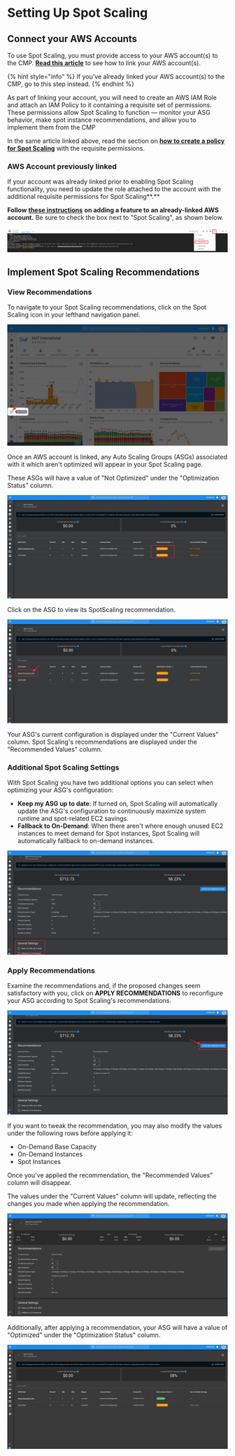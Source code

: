 # Setting Up Spot Scaling

## Connect your AWS Accounts

To use Spot Scaling, you must provide access to your AWS account\(s\) to the CMP. [**Read this article**](https://help.doit-intl.com/amazon-web-services/link-account) to see how to link your AWS account\(s\).

{% hint style="info" %}
If you’ve already linked your AWS account\(s\) to the CMP, go to this step instead.
{% endhint %}

As part of linking your account, you will need to create an AWS IAM Role and attach an IAM Policy to it containing a requisite set of permissions. These permissions allow Spot Scaling to function — monitor your ASG behavior, make spot instance recommendations, and allow you to implement them from the CMP

In the same article linked above, read the section on [**how to create a policy for Spot Scaling**](https://help.doit-intl.com/amazon-web-services/link-account#spot-scaling) with the requisite permissions.

### AWS Account previously linked

If your account was already linked prior to enabling Spot Scaling functionality, you need to update the role attached to the account with the additional requisite permissions for Spot Scaling**.**

**Follow** [**these instructions**](https://help.doit-intl.com/amazon-web-services/link-account#adding-a-feature) **on adding a feature to an already-linked AWS account.** Be sure to check the box next to "Spot Scaling", as shown below.

![A screenshot showing the checkbox next to the _Spot Scaling_ option](../.gitbook/assets/image%20%2869%29.png)

## Implement Spot Scaling Recommendations

### View Recommendations

To navigate to your Spot Scaling recommendations, click on the Spot Scaling icon in your lefthand navigation panel.

![A screenshot showing the location of the _Spot Scaling_ menu item](../.gitbook/assets/cleanshot-2021-06-22-at-13.44.17.jpg)

Once an AWS account is linked, any Auto Scaling Groups \(ASGs\) associated with it which aren't optimized will appear in your Spot Scaling page.

These ASGs will have a value of "Not Optimized" under the "Optimization Status" column.

![A screenshot showing the _Optimization Status_ column](../.gitbook/assets/spotscalingnotoptimized.jpg)

Click on the ASG to view its SpotScaling recommendation.

![A screenshot showing the _ASG_ link](../.gitbook/assets/spotscaling-click-asg.jpg)

Your ASG's current configuration is displayed under the "Current Values" column. Spot Scaling's recommendations are displayed under the "Recommended Values" column.

### Additional Spot Scaling Settings

With Spot Scaling you have two additional options you can select when optimizing your ASG's configuration:

* **Keep my ASG up to date**: If turned on, Spot Scaling will automatically update the ASG's configuration to continuously maximize system runtime and spot-related EC2 savings.
* **Fallback to On-Demand**: When there aren't where enough unused EC2 instances to meet demand for Spot instances, Spot Scaling will automatically fallback to on-demand instances.

![A screenshot showing the location of the _General Settings_ section](../.gitbook/assets/spotscalinggeneralsettings.jpg)

### Apply Recommendations

Examine the recommendations and, if the proposed changes seem satisfactory with you, click on **APPLY RECOMMENDATIONS** to reconfigure your ASG according to Spot Scaling's recommendations.

![A screenshot showing the location of the _Apply Recommendations_ button](../.gitbook/assets/spotscalingapplyrec.jpg)

If you want to tweak the recommendation, you may also modify the values under the following rows before applying it:

* On-Demand Base Capacity
* On-Demand Instances
* Spot Instances

Once you've applied the recommendation, the "Recommended Values" column will disappear.

The values under the "Current Values" column will update, reflecting the changes you made when applying the recommendation.

![A screenshot showing the _Current Values_ column](../.gitbook/assets/spotscalingrecapplied.jpg)

Additionally, after applying a recommendation, your ASG will have a value of "Optimized" under the "Optimization Status" column.

![A screenshot showing an _Optimized_ status under the _Optimization Status_ column](../.gitbook/assets/spotscalingnowoptimized.jpg)

